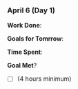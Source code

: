### April 6 (Day 1)

**Work Done**: 

**Goals for Tomrrow**:

**Time Spent**: 

**Goal Met**? 
- [ ] (4 hours minimum)

 
